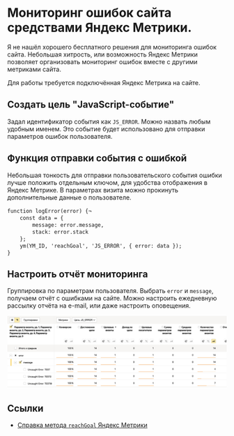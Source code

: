 # Мониторинг ошибок сайта средствами Яндекс Метрики.

Я не нашёл хорошего бесплатного решения для мониторинга ошибок сайта. Небольшая хитрость, или возможность Яндекс Метрики позволяет организовать мониторинг ошибок вместе с другими метриками сайта.

Для работы требуется подключённая Яндекс Метрика на сайте.

## Создать цель "JavaScript-событие"

Задал идентификатор события как `JS_ERROR`. Можно назвать любым удобным именем. Это событие будет использовано для отправки параметров ошибок пользователя.


## Функция отправки события с ошибкой

Небольшая тонкость для отправки пользовательского события ошибки лучше положить отдельным ключом, для удобства отображения в Яндекс Метрике. В параметрах визита можно прокинуть дополнительные данные о пользователе.

```
function logError(error) {¬
    const data = {
        message: error.message,
        stack: error.stack
    };
    ym(YM_ID, 'reachGoal', 'JS_ERROR', { error: data });
}
```

## Настроить отчёт мониторинга

Группировка по параметрам пользователя. Выбрать `error` и `message`, получаем отчёт с ошибками на сайте. Можно настроить ежедневную рассылку отчёта на e-mail, или даже настроить оповещения.


![Мониторинг ошибок в Яндекс Метрике](monitoring.png)

## Ссылки

* [Справка метода `reachGoal` Яндекс Метрики](https://yandex.ru/support/metrica/objects/reachgoal.html)

